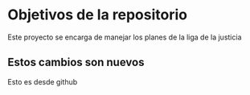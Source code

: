 # Objetivos de la repositorio

Este proyecto se encarga de manejar los planes de la liga de la justicia


## Estos cambios son nuevos
Esto es desde github
